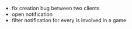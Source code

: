 * fix creation bug between two clients
* open notification
* filter notification for every is involved in a game
